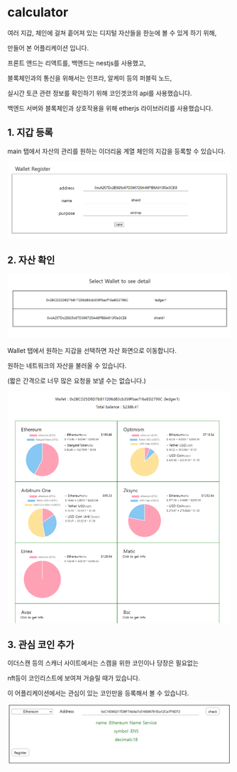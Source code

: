 # calculator

여러 지갑, 체인에 걸쳐 흩어져 있는 디지털 자산들을 한눈에 볼 수 있게 하기 위해,

만들어 본 어플리케이션 입니다.

프론트 앤드는 리액트를, 백엔드는 nestjs를 사용했고,

블록체인과의 통신을 위해서는 인프라, 알케미 등의 퍼블릭 노드,

실시간 토큰 관련 정보를 확인하기 위해 코인겟코의 api를 사용했습니다.

백엔드 서버와 블록체인과 상호작용을 위해 etherjs 라이브러리를 사용했습니다.

## 1. 지갑 등록

main 탭에서 자산의 관리를 원하는 이더리움 계열 체인의 지갑을 등록할 수 있습니다.

![wallet register](./pic/wallet_regi.PNG)

## 2. 자산 확인

![wallet_list](./pic/wallet_list.PNG)

Wallet 탭에서 원하는 지갑을 선택하면 자산 화면으로 이동합니다.

원하는 네트워크의 자산을 불러올 수 있습니다.

(짧은 간격으로 너무 많은 요청을 보낼 수는 없습니다.)

![wallet assets](./pic/wallet_asset.PNG)

## 3. 관심 코인 추가

이더스캔 등의 스캐너 사이트에서는 스캠을 위한 코인이나 당장은 필요없는

nft등이 코인리스트에 보여져 거슬릴 때가 있습니다.

이 어플리케이션에서는 관심이 있는 코인만을 등록해서 볼 수 있습니다.

![coin regi](./pic/coin_regi.PNG)
